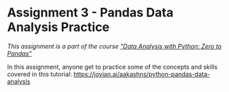 # Assignment 3 - Pandas Data Analysis Practice

*This assignment is a part of the course ["Data Analysis with Python: Zero to Pandas"](https://jovian.ai/learn/data-analysis-with-python-zero-to-pandas)*

In this assignment, anyone get to practice some of the concepts and skills covered in this tutorial: https://jovian.ai/aakashns/python-pandas-data-analysis